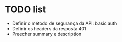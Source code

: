 # TODO list
- Definir o método de segurança da API: basic auth
- Definir os headers da resposta 401
- Preecher summary e description